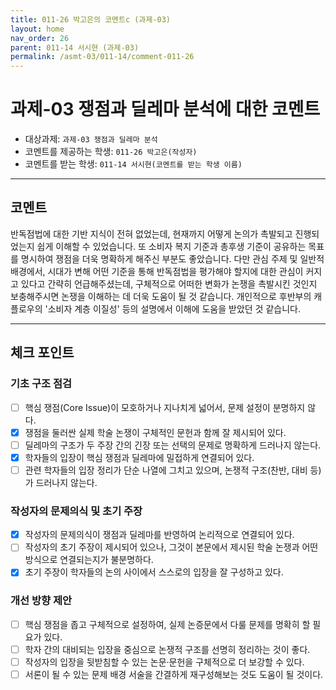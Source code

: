 ```yaml
---
title: 011-26 박고은의 코멘트c (과제-03) 
layout: home
nav_order: 26
parent: 011-14 서시현 (과제-03)
permalink: /asmt-03/011-14/comment-011-26
---
```


# 과제-03 쟁점과 딜레마 분석에 대한 코멘트

- 대상과제: `과제-03 쟁점과 딜레마 분석`
- 코멘트를 제공하는 학생: `011-26 박고은(작성자)` 
- 코멘트를 받는 학생: `011-14 서시현(코멘트를 받는 학생 이름)` 

---

## 코멘트

반독점법에 대한 기반 지식이 전혀 없었는데, 현재까지 어떻게 논의가 촉발되고 진행되었는지 쉽게 이해할 수 있었습니다. 또 소비자 복지 기준과 총후생 기준이 공유하는 목표를 명시하여 쟁점을 더욱 명확하게 해주신 부분도 좋았습니다. 다만 관심 주제 및 일반적 배경에서, 시대가 변해 어떤 기준을 통해 반독점법을 평가해야 할지에 대한 관심이 커지고 있다고 간략히 언급해주셨는데, 구체적으로 어떠한 변화가 논쟁을 촉발시킨 것인지 보충해주시면 논쟁을 이해하는 데 더욱 도움이 될 것 같습니다. 개인적으로 후반부의 캐플로우의 '소비자 계층 이질성' 등의 설명에서 이해에 도움을 받았던 것 같습니다.

---

## 체크 포인트

### **기초 구조 점검**
- [ ] 핵심 쟁점(Core Issue)이 모호하거나 지나치게 넓어서, 문제 설정이 분명하지 않다.
- [x] 쟁점을 둘러싼 실제 학술 논쟁이 구체적인 문헌과 함께 잘 제시되어 있다.
- [ ] 딜레마의 구조가 두 주장 간의 긴장 또는 선택의 문제로 명확하게 드러나지 않는다.
- [x] 학자들의 입장이 핵심 쟁점과 딜레마에 밀접하게 연결되어 있다.
- [ ] 관련 학자들의 입장 정리가 단순 나열에 그치고 있으며, 논쟁적 구조(찬반, 대비 등)가 드러나지 않는다.

### **작성자의 문제의식 및 초기 주장**
- [x] 작성자의 문제의식이 쟁점과 딜레마를 반영하여 논리적으로 연결되어 있다.
- [ ] 작성자의 초기 주장이 제시되어 있으나, 그것이 본문에서 제시된 학술 논쟁과 어떤 방식으로 연결되는지가 불분명하다.
- [x] 초기 주장이 학자들의 논의 사이에서 스스로의 입장을 잘 구성하고 있다.

### **개선 방향 제안**
- [ ] 핵심 쟁점을 좁고 구체적으로 설정하여, 실제 논증문에서 다룰 문제를 명확히 할 필요가 있다.
- [ ] 학자 간의 대비되는 입장을 중심으로 논쟁적 구조를 선명히 정리하는 것이 좋다.
- [ ] 작성자의 입장을 뒷받침할 수 있는 논문·문헌을 구체적으로 더 보강할 수 있다.
- [ ] 서론이 될 수 있는 문제 배경 서술을 간결하게 재구성해보는 것도 도움이 될 것이다.
